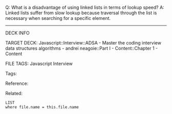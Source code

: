 Q: What is a disadvantage of using linked lists in terms of lookup speed?
A: Linked lists suffer from slow lookup because traversal through the list is necessary when searching for a specific element.
<!--ID: 1689972344670-->



---

DECK INFO

TARGET DECK: Javascript::Interview::ADSA - Master the coding interview data structures algorithms - andrei neagoie::Part I - Content::Chapter 1 - Content

FILE TAGS: Javascript Interview

Tags:

Reference:

Related:

```dataview
LIST
where file.name = this.file.name
```
